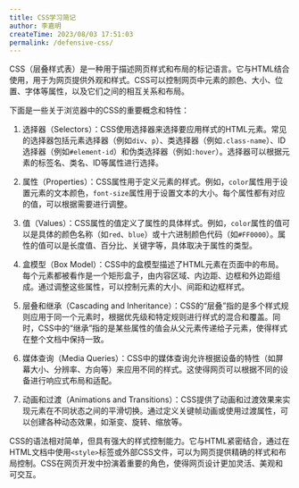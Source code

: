 ```yaml
---
title: CSS学习简记
author: 李嘉明
createTime: 2023/08/03 17:51:03
permalink: /defensive-css/
---
```


CSS（层叠样式表）是一种用于描述网页样式和布局的标记语言。它与HTML结合使用，用于为网页提供外观和样式。CSS可以控制网页中元素的颜色、大小、位置、字体等属性，以及它们之间的相互关系和布局。

下面是一些关于浏览器中的CSS的重要概念和特性：

1. 选择器（Selectors）：CSS使用选择器来选择要应用样式的HTML元素。常见的选择器包括元素选择器（例如`div`、`p`）、类选择器（例如`.class-name`）、ID选择器（例如`#element-id`）和伪类选择器（例如`:hover`）。选择器可以根据元素的标签名、类名、ID等属性进行选择。

2. 属性（Properties）：CSS属性用于定义元素的样式。例如，`color`属性用于设置元素的文本颜色，`font-size`属性用于设置文本的大小。每个属性都有对应的值，可以根据需要进行调整。

3. 值（Values）：CSS属性的值定义了属性的具体样式。例如，`color`属性的值可以是具体的颜色名称（如`red`、`blue`）或十六进制颜色代码（如`#FF0000`）。属性的值可以是长度值、百分比、关键字等，具体取决于属性的类型。

4. 盒模型（Box Model）：CSS中的盒模型描述了HTML元素在页面中的布局。每个元素都被看作是一个矩形盒子，由内容区域、内边距、边框和外边距组成。通过调整这些属性，可以控制元素的大小、间距和边框样式。

5. 层叠和继承（Cascading and Inheritance）：CSS的“层叠”指的是多个样式规则应用于同一个元素时，根据优先级和特定规则进行样式的混合和覆盖。同时，CSS中的“继承”指的是某些属性的值会从父元素传递给子元素，使得样式在整个文档中保持一致。

6. 媒体查询（Media Queries）：CSS中的媒体查询允许根据设备的特性（如屏幕大小、分辨率、方向等）来应用不同的样式。这使得网页可以根据不同的设备进行响应式布局和适配。

7. 动画和过渡（Animations and Transitions）：CSS提供了动画和过渡效果来实现元素在不同状态之间的平滑切换。通过定义关键帧动画或使用过渡属性，可以创建各种动态效果，如渐变、旋转、缩放等。

CSS的语法相对简单，但具有强大的样式控制能力。它与HTML紧密结合，通过在HTML文档中使用`<style>`标签或外部CSS文件，可以为网页提供精确的样式和布局控制。CSS在网页开发中扮演着重要的角色，使得网页设计更加灵活、美观和可交互。